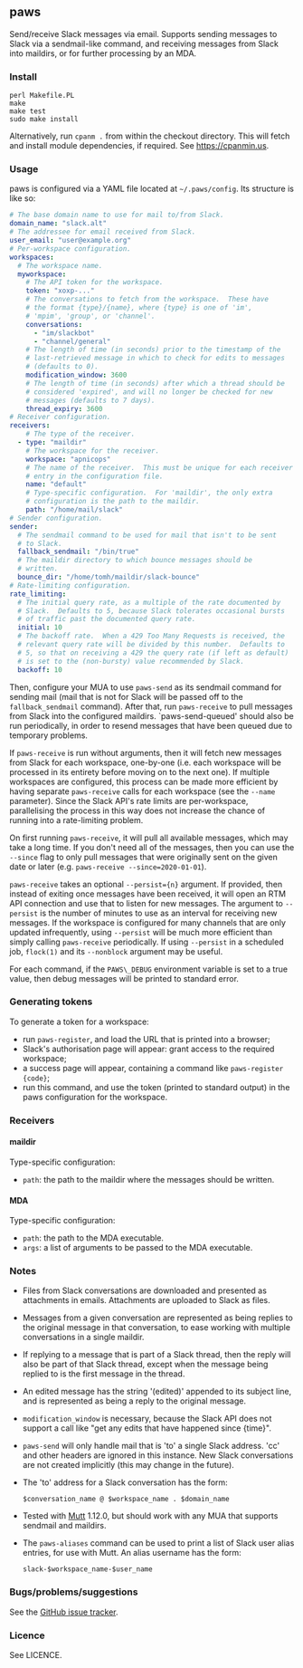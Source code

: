 ## paws

Send/receive Slack messages via email.  Supports sending messages to
Slack via a sendmail-like command, and receiving messages from Slack
into maildirs, or for further processing by an MDA.

### Install

    perl Makefile.PL
    make
    make test
    sudo make install

Alternatively, run `cpanm .` from within the checkout directory. This
will fetch and install module dependencies, if required. See
https://cpanmin.us.

### Usage

paws is configured via a YAML file located at `~/.paws/config`.  Its
structure is like so:

```yaml
# The base domain name to use for mail to/from Slack.
domain_name: "slack.alt"
# The addressee for email received from Slack.
user_email: "user@example.org"
# Per-workspace configuration.
workspaces:
  # The workspace name.
  myworkspace:
    # The API token for the workspace.
    token: "xoxp-..."
    # The conversations to fetch from the workspace.  These have
    # the format {type}/{name}, where {type} is one of 'im',
    # 'mpim', 'group', or 'channel'.
    conversations:
      - "im/slackbot"
      - "channel/general"
    # The length of time (in seconds) prior to the timestamp of the
    # last-retrieved message in which to check for edits to messages
    # (defaults to 0).
    modification_window: 3600
    # The length of time (in seconds) after which a thread should be
    # considered 'expired', and will no longer be checked for new
    # messages (defaults to 7 days).
    thread_expiry: 3600
# Receiver configuration.
receivers:
    # The type of the receiver.
  - type: "maildir"
    # The workspace for the receiver.
    workspace: "apnicops"
    # The name of the receiver.  This must be unique for each receiver
    # entry in the configuration file.
    name: "default"
    # Type-specific configuration.  For 'maildir', the only extra
    # configuration is the path to the maildir.
    path: "/home/mail/slack"
# Sender configuration.
sender:
  # The sendmail command to be used for mail that isn't to be sent
  # to Slack.
  fallback_sendmail: "/bin/true"
  # The maildir directory to which bounce messages should be
  # written.
  bounce_dir: "/home/tomh/maildir/slack-bounce"
# Rate-limiting configuration.
rate_limiting:
  # The initial query rate, as a multiple of the rate documented by
  # Slack.  Defaults to 5, because Slack tolerates occasional bursts
  # of traffic past the documented query rate.
  initial: 10
  # The backoff rate.  When a 429 Too Many Requests is received, the
  # relevant query rate will be divided by this number.  Defaults to
  # 5, so that on receiving a 429 the query rate (if left as default)
  # is set to the (non-bursty) value recommended by Slack.
  backoff: 10
```

Then, configure your MUA to use `paws-send` as its sendmail command
for sending mail (mail that is not for Slack will be passed off to the
`fallback_sendmail` command).  After that, run `paws-receive` to pull
messages from Slack into the configured maildirs.  `paws-send-queued'
should also be run periodically, in order to resend messages that have
been queued due to temporary problems.

If `paws-receive` is run without arguments, then it will fetch new
messages from Slack for each workspace, one-by-one (i.e. each
workspace will be processed in its entirety before moving on to the
next one).  If multiple workspaces are configured, this process can be
made more efficient by having separate `paws-receive` calls for each
workspace (see the `--name` parameter).  Since the Slack API's rate
limits are per-workspace, parallelising the process in this way does
not increase the chance of running into a rate-limiting problem.

On first running `paws-receive`, it will pull all available messages,
which may take a long time.  If you don't need all of the messages,
then you can use the `--since` flag to only pull messages that were
originally sent on the given date or later (e.g. `paws-receive
--since=2020-01-01`).

`paws-receive` takes an optional `--persist={n}` argument.  If
provided, then instead of exiting once messages have been received, it
will open an RTM API connection and use that to listen for new
messages.  The argument to `--persist` is the number of minutes to use
as an interval for receiving new messages.  If the workspace is
configured for many channels that are only updated infrequently, using
`--persist` will be much more efficient than simply calling
`paws-receive` periodically.  If using `--persist` in a scheduled job,
`flock(1)` and its `--nonblock` argument may be useful.

For each command, if the `PAWS\_DEBUG` environment variable is set to
a true value, then debug messages will be printed to standard error.

### Generating tokens

To generate a token for a workspace:

 - run `paws-register`, and load the URL that is printed into a
   browser;
 - Slack's authorisation page will appear: grant access to the
   required workspace;
 - a success page will appear, containing a command like
   `paws-register {code}`;
 - run this command, and use the token (printed to standard output) in
   the paws configuration for the workspace.

### Receivers

#### maildir

Type-specific configuration:

 - `path`: the path to the maildir where the messages should be
   written.

#### MDA

Type-specific configuration:

 - `path`: the path to the MDA executable.
 - `args`: a list of arguments to be passed to the MDA executable.

### Notes

 - Files from Slack conversations are downloaded and presented as
   attachments in emails.  Attachments are uploaded to Slack as files.
 - Messages from a given conversation are represented as being replies
   to the original message in that conversation, to ease working with
   multiple conversations in a single maildir.
 - If replying to a message that is part of a Slack thread, then the
   reply will also be part of that Slack thread, except when the
   message being replied to is the first message in the thread.
 - An edited message has the string '(edited)' appended to its subject
   line, and is represented as being a reply to the original message.
 - `modification_window` is necessary, because the Slack API does not
   support a call like "get any edits that have happened since
   {time}".
 - `paws-send` will only handle mail that is 'to' a single Slack
   address.  'cc' and other headers are ignored in this instance.  New
   Slack conversations are not created implicitly (this may change in
   the future).
 - The 'to' address for a Slack conversation has the form:
 
    `$conversation_name @ $workspace_name . $domain_name`

 - Tested with [Mutt](http://mutt.org) 1.12.0, but should work with
   any MUA that supports sendmail and maildirs.
 - The `paws-aliases` command can be used to print a list of Slack
   user alias entries, for use with Mutt.  An alias username has the
   form:

    `slack-$workspace_name-$user_name`

### Bugs/problems/suggestions

See the [GitHub issue tracker](https://github.com/tomhrr/paws/issues).

### Licence

See LICENCE.
